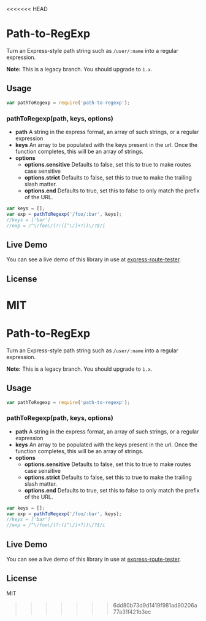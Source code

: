 <<<<<<< HEAD
# Path-to-RegExp

Turn an Express-style path string such as `/user/:name` into a regular expression.

**Note:** This is a legacy branch. You should upgrade to `1.x`.

## Usage

```javascript
var pathToRegexp = require('path-to-regexp');
```

### pathToRegexp(path, keys, options)

 - **path** A string in the express format, an array of such strings, or a regular expression
 - **keys** An array to be populated with the keys present in the url.  Once the function completes, this will be an array of strings.
 - **options**
   - **options.sensitive** Defaults to false, set this to true to make routes case sensitive
   - **options.strict** Defaults to false, set this to true to make the trailing slash matter.
   - **options.end** Defaults to true, set this to false to only match the prefix of the URL.

```javascript
var keys = [];
var exp = pathToRegexp('/foo/:bar', keys);
//keys = ['bar']
//exp = /^\/foo\/(?:([^\/]+?))\/?$/i
```

## Live Demo

You can see a live demo of this library in use at [express-route-tester](http://forbeslindesay.github.com/express-route-tester/).

## License

  MIT
=======
# Path-to-RegExp

Turn an Express-style path string such as `/user/:name` into a regular expression.

**Note:** This is a legacy branch. You should upgrade to `1.x`.

## Usage

```javascript
var pathToRegexp = require('path-to-regexp');
```

### pathToRegexp(path, keys, options)

 - **path** A string in the express format, an array of such strings, or a regular expression
 - **keys** An array to be populated with the keys present in the url.  Once the function completes, this will be an array of strings.
 - **options**
   - **options.sensitive** Defaults to false, set this to true to make routes case sensitive
   - **options.strict** Defaults to false, set this to true to make the trailing slash matter.
   - **options.end** Defaults to true, set this to false to only match the prefix of the URL.

```javascript
var keys = [];
var exp = pathToRegexp('/foo/:bar', keys);
//keys = ['bar']
//exp = /^\/foo\/(?:([^\/]+?))\/?$/i
```

## Live Demo

You can see a live demo of this library in use at [express-route-tester](http://forbeslindesay.github.com/express-route-tester/).

## License

  MIT
>>>>>>> 6dd80b73d9d1419f981ad90206a77a31f421b3ec
